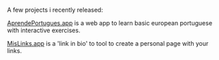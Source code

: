 A few projects i recently released:

[AprendePortugues.app](https://www.aprendeportugues.app/) is a web app to learn basic european portuguese with interactive exercises.

[MisLinks.app](https://www.mislinks.app/) is a 'link in bio' to tool to create a personal page with your links.
